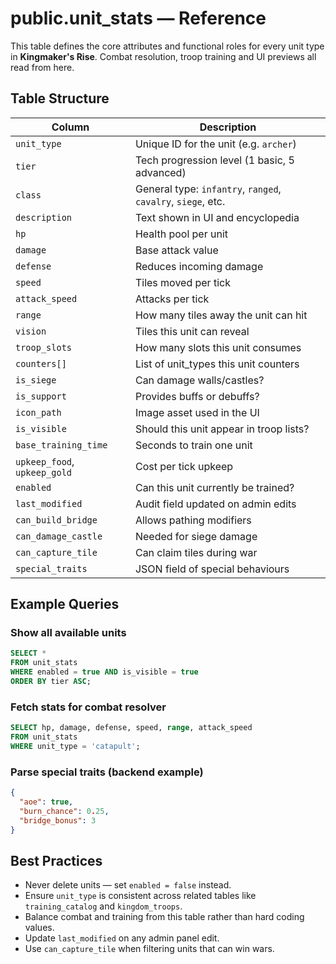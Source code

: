# public.unit_stats — Reference

This table defines the core attributes and functional roles for every unit type in **Kingmaker's Rise**. Combat resolution, troop training and UI previews all read from here.

## Table Structure

| Column | Description |
| --- | --- |
| `unit_type` | Unique ID for the unit (e.g. `archer`) |
| `tier` | Tech progression level (1 basic, 5 advanced) |
| `class` | General type: `infantry`, `ranged`, `cavalry`, `siege`, etc. |
| `description` | Text shown in UI and encyclopedia |
| `hp` | Health pool per unit |
| `damage` | Base attack value |
| `defense` | Reduces incoming damage |
| `speed` | Tiles moved per tick |
| `attack_speed` | Attacks per tick |
| `range` | How many tiles away the unit can hit |
| `vision` | Tiles this unit can reveal |
| `troop_slots` | How many slots this unit consumes |
| `counters[]` | List of unit_types this unit counters |
| `is_siege` | Can damage walls/castles? |
| `is_support` | Provides buffs or debuffs? |
| `icon_path` | Image asset used in the UI |
| `is_visible` | Should this unit appear in troop lists? |
| `base_training_time` | Seconds to train one unit |
| `upkeep_food`, `upkeep_gold` | Cost per tick upkeep |
| `enabled` | Can this unit currently be trained? |
| `last_modified` | Audit field updated on admin edits |
| `can_build_bridge` | Allows pathing modifiers |
| `can_damage_castle` | Needed for siege damage |
| `can_capture_tile` | Can claim tiles during war |
| `special_traits` | JSON field of special behaviours |

## Example Queries

### Show all available units
```sql
SELECT *
FROM unit_stats
WHERE enabled = true AND is_visible = true
ORDER BY tier ASC;
```

### Fetch stats for combat resolver
```sql
SELECT hp, damage, defense, speed, range, attack_speed
FROM unit_stats
WHERE unit_type = 'catapult';
```

### Parse special traits (backend example)
```json
{
  "aoe": true,
  "burn_chance": 0.25,
  "bridge_bonus": 3
}
```

## Best Practices
- Never delete units — set `enabled = false` instead.
- Ensure `unit_type` is consistent across related tables like `training_catalog` and `kingdom_troops`.
- Balance combat and training from this table rather than hard coding values.
- Update `last_modified` on any admin panel edit.
- Use `can_capture_tile` when filtering units that can win wars.
